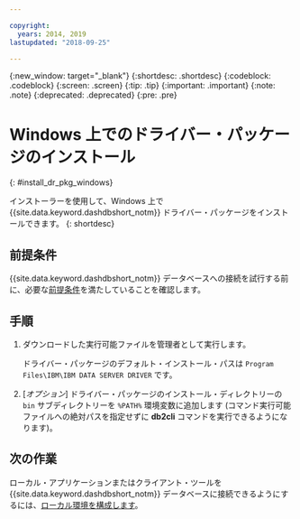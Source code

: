 ```yaml
---

copyright:
  years: 2014, 2019
lastupdated: "2018-09-25"

---
```


<!-- Attribute definitions --> 
{:new_window: target="_blank"}
{:shortdesc: .shortdesc}
{:codeblock: .codeblock}
{:screen: .screen}
{:tip: .tip}
{:important: .important}
{:note: .note}
{:deprecated: .deprecated}
{:pre: .pre}

# Windows 上でのドライバー・パッケージのインストール
{: #install_dr_pkg_windows}

インストーラーを使用して、Windows 上で {{site.data.keyword.dashdbshort_notm}} ドライバー・パッケージをインストールできます。 
{: shortdesc}

## 前提条件

{{site.data.keyword.dashdbshort_notm}} データベースへの接続を試行する前に、必要な[前提条件](connecting.html#prereqs)を満たしていることを確認します。

<!-- Download the driver package for your operating system from the web console and install it. -->

## 手順

1. ダウンロードした実行可能ファイルを管理者として実行します。

   ドライバー・パッケージのデフォルト・インストール・パスは `Program Files\IBM\IBM DATA SERVER DRIVER` です。
2. [*オプション*] ドライバー・パッケージのインストール・ディレクトリーの `bin` サブディレクトリーを `%PATH%` 環境変数に追加します (コマンド実行可能ファイルへの絶対パスを指定せずに **db2cli** コマンドを実行できるようになります)。

## 次の作業

ローカル・アプリケーションまたはクライアント・ツールを {{site.data.keyword.dashdbshort_notm}} データベースに接続できるようにするには、[ローカル環境を構成します](driver_pkg_cfg.html)。
